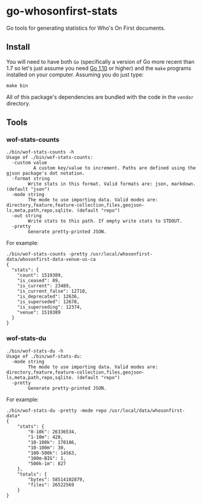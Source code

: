 # go-whosonfirst-stats

Go tools for generating statistics for Who's On First documents.

## Install

You will need to have both `Go` (specifically a version of Go more recent than 1.7 so let's just assume you need [Go 1.10](https://golang.org/dl/) or higher) and the `make` programs installed on your computer. Assuming you do just type:

```
make bin
```

All of this package's dependencies are bundled with the code in the `vendor` directory.

## Tools

### wof-stats-counts

```
./bin/wof-stats-counts -h
Usage of ./bin/wof-stats-counts:
  -custom value
    	  A custom key/value to increment. Paths are defined using the gjson package's dot notation.
  -format string
    	Write stats in this format. Valid formats are: json, markdown. (default "json")
  -mode string
    	The mode to use importing data. Valid modes are: directory,feature,feature-collection,files,geojson-ls,meta,path,repo,sqlite. (default "repo")
  -out string
    	Write stats to this path. If empty write stats to STDOUT.
  -pretty
    	Generate pretty-printed JSON.	
```

For example:

```
./bin/wof-stats-counts -pretty /usr/local/whosonfirst-data/whosonfirst-data-venue-us-ca
{
  "stats": {
    "count": 1519389,
    "is_ceased": 89,
    "is_current": 23489,
    "is_current_false": 12710,
    "is_deprecated": 12636,
    "is_superseded": 12678,
    "is_superseding": 12374,
    "venue": 1519389
  }
}
```

### wof-stats-du

```
./bin/wof-stats-du -h
Usage of ./bin/wof-stats-du:
  -mode string
    	The mode to use importing data. Valid modes are: directory,feature,feature-collection,files,geojson-ls,meta,path,repo,sqlite. (default "repo")
  -pretty
    	Generate pretty-printed JSON.
```

For example:

```
./bin/wof-stats-du -pretty -mode repo /usr/local/data/whosonfirst-data* 
{   
    "stats": {
        "0-10k": 26336534,
        "1-10m": 428,
        "10-100k": 170186,
        "10-100m": 30,
        "100-500k": 14563,
        "100m-BIG": 1,
        "500k-1m": 827
    },
    "totals": {
        "bytes": 58514102879,
        "files": 26522569
    }
}
```
